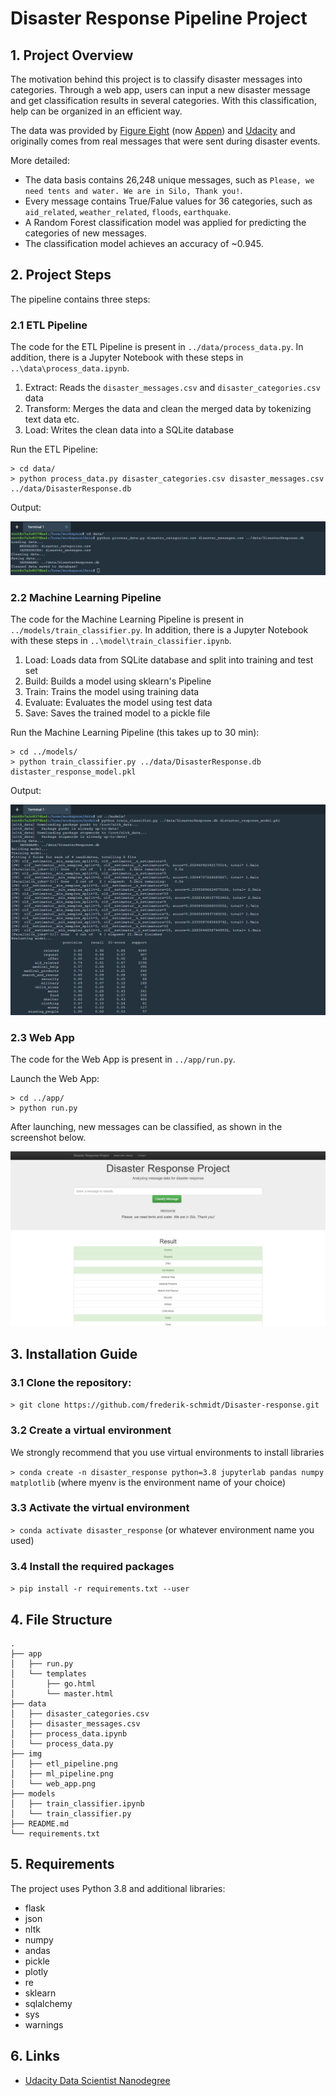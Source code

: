 # Disaster Response Pipeline Project

## 1. Project Overview

The motivation behind this project is to classify disaster messages into categories. Through a web app, users can input a new disaster message and get classification results in several categories. With this classification, help can be organized in an efficient way.

The data was provided by [Figure Eight](https://www.figure-eight.com/) (now [Appen](https://appen.com/)) and [Udacity](https://www.udacity.com/) and originally comes from real messages that were sent during disaster events.

More detailed:
- The data basis contains 26,248 unique messages, such as `Please, we need tents and water. We are in Silo, Thank you!`.
- Every message contains True/Falue values for 36 categories, such as `aid_related`, `weather_related`, `floods`, `earthquake`.
- A Random Forest classification model was applied for predicting the categories of new messages.
- The classification model achieves an accuracy of ~0.945.

## 2. Project Steps

The pipeline contains three steps:

### 2.1 ETL Pipeline

The code for the ETL Pipeline is present in `../data/process_data.py`. In addition, there is a Jupyter Notebook with these steps in `..\data\process_data.ipynb`.

1. Extract: Reads the `disaster_messages.csv` and `disaster_categories.csv` data
2. Transform: Merges the data and clean the merged data by tokenizing text data etc.
3. Load: Writes the clean data into a SQLite database

Run the ETL Pipeline:

```
> cd data/
> python process_data.py disaster_categories.csv disaster_messages.csv ../data/DisasterResponse.db
```

Output:

![alt text](/img/etl_pipeline.png "ETL Pipeline")

### 2.2 Machine Learning Pipeline

The code for the Machine Learning Pipeline is present in `../models/train_classifier.py`. In addition, there is a Jupyter Notebook with these steps in `..\model\train_classifier.ipynb`.

1. Load: Loads data from SQLite database and split into training and test set
2. Build: Builds a model using sklearn's Pipeline
3. Train: Trains the model using training data
4. Evaluate: Evaluates the model using test data
5. Save: Saves the trained model to a pickle file

Run the Machine Learning Pipeline (this takes up to 30 min):

```
> cd ../models/
> python train_classifier.py ../data/DisasterResponse.db distaster_response_model.pkl
```

Output:

![alt text](/img/ml_pipeline.png "Machine Learning Pipeline")

### 2.3 Web App

The code for the Web App is present in `../app/run.py`. 

Launch the Web App:

```
> cd ../app/
> python run.py
```

After launching, new messages can be classified, as shown in the screenshot below.

![alt text](/img/web_app.png "Disaster Response Project")

## 3. Installation Guide

### 3.1 Clone the repository:

`> git clone https://github.com/frederik-schmidt/Disaster-response.git`

### 3.2 Create a virtual environment

We strongly recommend that you use virtual environments to install libraries

`> conda create -n disaster_response python=3.8 jupyterlab pandas numpy matplotlib`
(where myenv is the environment name of your choice)

### 3.3 Activate the virtual environment

`> conda activate disaster_response`
(or whatever environment name you used)

### 3.4 Install the required packages

`> pip install -r requirements.txt --user`

## 4. File Structure

```
.
├── app
│   ├── run.py
│   └── templates
│       ├── go.html
│       └── master.html
├── data
│   ├── disaster_categories.csv
│   ├── disaster_messages.csv
│   ├── process_data.ipynb
│   └── process_data.py
├── img
│   ├── etl_pipeline.png
│   ├── ml_pipeline.png
│   └── web_app.png
├── models
│   ├── train_classifier.ipynb
│   └── train_classifier.py
├── README.md
└── requirements.txt
```

## 5. Requirements

The project uses Python 3.8 and additional libraries:

- flask
- json
- nltk
- numpy
- andas
- pickle
- plotly
- re
- sklearn
- sqlalchemy
- sys
- warnings

## 6. Links

- [Udacity Data Scientist Nanodegree](https://www.udacity.com/course/data-scientist-nanodegree--nd025)